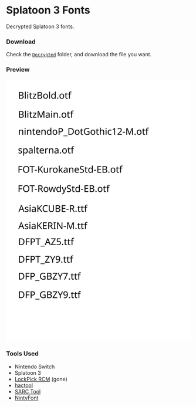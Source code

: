 # Splatoon 3 Fonts
Decrypted Splatoon 3 fonts.
### Download
Check the [`Decrypted`](https://github.com/North-West-Wind/splatoon3-fonts/tree/main/Decrypted) folder, and download the file you want.
### Preview
![](https://raw.githubusercontent.com/North-West-Wind/splatoon3-fonts/main/preview.svg)
### Tools Used
- Nintendo Switch
- Splatoon 3
- [LockPick RCM](https://github.com/shchmue/Lockpick_RCM) (gone)
- [hactool](https://github.com/SciresM/hactool)
- [SARC Tool](https://github.com/aboood40091/SARC-Tool)
- [NintyFont](https://github.com/hadashisora/NintyFont)
